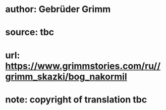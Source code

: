 # author: Gebrüder Grimm
# source: tbc
# url: https://www.grimmstories.com/ru//grimm_skazki/bog_nakormil
# note: copyright of translation tbc


